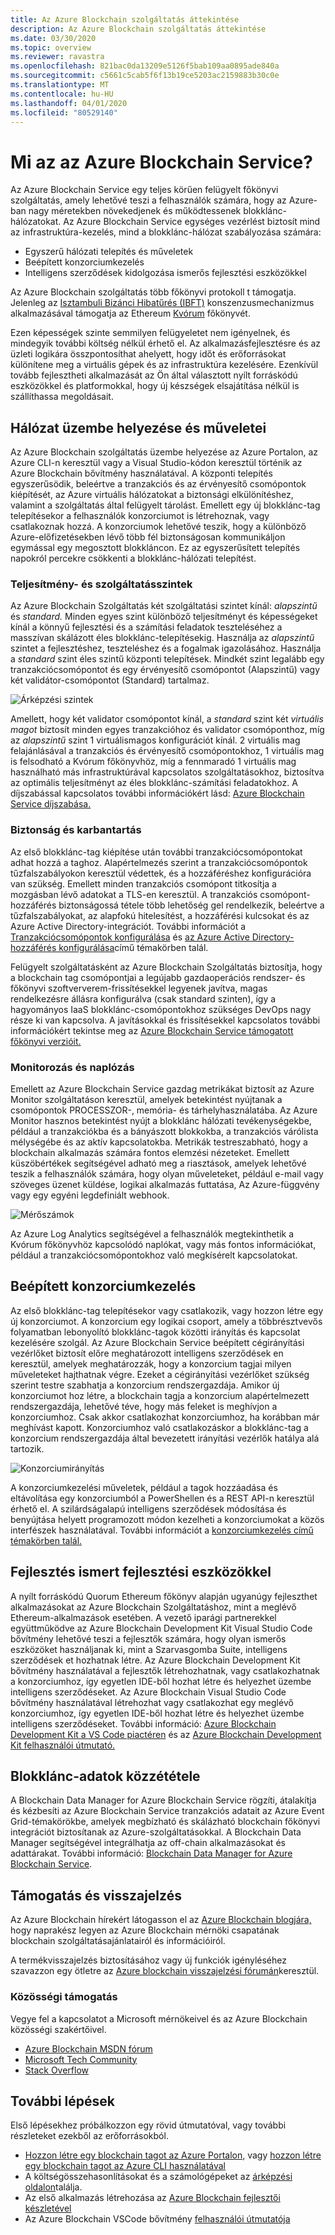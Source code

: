 ```yaml
---
title: Az Azure Blockchain szolgáltatás áttekintése
description: Az Azure Blockchain szolgáltatás áttekintése
ms.date: 03/30/2020
ms.topic: overview
ms.reviewer: ravastra
ms.openlocfilehash: 821bac0da13209e5126f5bab109aa0895ade840a
ms.sourcegitcommit: c5661c5cab5f6f13b19ce5203ac2159883b30c0e
ms.translationtype: MT
ms.contentlocale: hu-HU
ms.lasthandoff: 04/01/2020
ms.locfileid: "80529140"
---
```

# <a name="what-is-azure-blockchain-service"></a>Mi az az Azure Blockchain Service?

Az Azure Blockchain Service egy teljes körűen felügyelt főkönyvi szolgáltatás, amely lehetővé teszi a felhasználók számára, hogy az Azure-ban nagy méretekben növekedjenek és működtessenek blokklánc-hálózatokat. Az Azure Blockchain Service egységes vezérlést biztosít mind az infrastruktúra-kezelés, mind a blokklánc-hálózat szabályozása számára:

* Egyszerű hálózati telepítés és műveletek
* Beépített konzorciumkezelés
* Intelligens szerződések kidolgozása ismerős fejlesztési eszközökkel

Az Azure Blockchain szolgáltatás több főkönyvi protokoll t támogatja. Jelenleg az [Isztambuli Bizánci Hibatűrés (IBFT)](https://github.com/jpmorganchase/quorum/wiki/Quorum-Consensus) konszenzusmechanizmus alkalmazásával támogatja az Ethereum [Kvórum](https://www.goquorum.com/) főkönyvét.

Ezen képességek szinte semmilyen felügyeletet nem igényelnek, és mindegyik további költség nélkül érhető el. Az alkalmazásfejlesztésre és az üzleti logikára összpontosíthat ahelyett, hogy időt és erőforrásokat különítene meg a virtuális gépek és az infrastruktúra kezelésére. Ezenkívül tovább fejlesztheti alkalmazását az Ön által választott nyílt forráskódú eszközökkel és platformokkal, hogy új készségek elsajátítása nélkül is szállíthassa megoldásait.

## <a name="network-deployment-and-operations"></a>Hálózat üzembe helyezése és műveletei

Az Azure Blockchain szolgáltatás üzembe helyezése az Azure Portalon, az Azure CLI-n keresztül vagy a Visual Studio-kódon keresztül történik az Azure Blockchain bővítmény használatával. A központi telepítés egyszerűsödik, beleértve a tranzakciós és az érvényesítő csomópontok kiépítését, az Azure virtuális hálózatokat a biztonsági elkülönítéshez, valamint a szolgáltatás által felügyelt tárolást.  Emellett egy új blokklánc-tag telepítésekor a felhasználók konzorciumot is létrehoznak, vagy csatlakoznak hozzá.  A konzorciumok lehetővé teszik, hogy a különböző Azure-előfizetésekben lévő több fél biztonságosan kommunikáljon egymással egy megosztott blokkláncon.  Ez az egyszerűsített telepítés napokról percekre csökkenti a blokklánc-hálózati telepítést.

### <a name="performance-and-service-tiers"></a>Teljesítmény- és szolgáltatásszintek

Az Azure Blockchain Szolgáltatás két szolgáltatási szintet kínál: *alapszintű* és *standard.* Minden egyes szint különböző teljesítményt és képességeket kínál a könnyű fejlesztési és a számítási feladatok teszteléséhez a masszívan skálázott éles blokklánc-telepítésekig. Használja az *alapszintű* szintet a fejlesztéshez, teszteléshez és a fogalmak igazolásához. Használja a *standard* szint éles szintű központi telepítések. Mindkét szint legalább egy tranzakciócsomópontot és egy érvényesítő csomópontot (Alapszintű) vagy két validátor-csomópontot (Standard) tartalmaz. 

![Árképzési szintek](./media/overview/pricing-tiers.png)

Amellett, hogy két validator csomópontot kínál, a *standard* szint két *virtuális magot* biztosít minden egyes tranzakcióhoz és validator csomóponthoz, míg az *alapszintű* szint 1 virtuálismagos konfigurációt kínál.  2 virtuális mag felajánlásával a tranzakciós és érvényesítő csomópontokhoz, 1 virtuális mag is felsodható a Kvórum főkönyvhöz, míg a fennmaradó 1 virtuális mag használható más infrastruktúrával kapcsolatos szolgáltatásokhoz, biztosítva az optimális teljesítményt az éles blokklánc-számítási feladatokhoz. A díjszabással kapcsolatos további információkért lásd: [Azure Blockchain Service díjszabása.](https://azure.microsoft.com/pricing/details/blockchain-service)

### <a name="security-and-maintenance"></a>Biztonság és karbantartás

Az első blokklánc-tag kiépítése után további tranzakciócsomópontokat adhat hozzá a taghoz.  Alapértelmezés szerint a tranzakciócsomópontok tűzfalszabályokon keresztül védettek, és a hozzáféréshez konfigurációra van szükség.  Emellett minden tranzakciós csomópont titkosítja a mozgásban lévő adatokat a TLS-en keresztül.  A tranzakciós csomópont-hozzáférés biztonságossá tétele több lehetőség gel rendelkezik, beleértve a tűzfalszabályokat, az alapfokú hitelesítést, a hozzáférési kulcsokat és az Azure Active Directory-integrációt. További információt a [Tranzakciócsomópontok konfigurálása](configure-transaction-nodes.md) és [az Azure Active Directory-hozzáférés konfigurálása](configure-aad.md)című témakörben talál.

Felügyelt szolgáltatásként az Azure Blockchain Szolgáltatás biztosítja, hogy a blockchain tag csomópontjai a legújabb gazdaoperációs rendszer- és főkönyvi szoftververem-frissítésekkel legyenek javítva, magas rendelkezésre állásra konfigurálva (csak standard szinten), így a hagyományos IaaS blokklánc-csomópontokhoz szükséges DevOps nagy része ki van kapcsolva.  A javításokkal és frissítésekkel kapcsolatos további információkért tekintse meg az [Azure Blockchain Service támogatott főkönyvi verzióit.](ledger-versions.md)

### <a name="monitoring-and-logging"></a>Monitorozás és naplózás

Emellett az Azure Blockchain Service gazdag metrikákat biztosít az Azure Monitor szolgáltatáson keresztül, amelyek betekintést nyújtanak a csomópontok PROCESSZOR-, memória- és tárhelyhasználatába.  Az Azure Monitor hasznos betekintést nyújt a blokklánc hálózati tevékenységekbe, például a tranzakciókba és a bányászott blokkokba, a tranzakciós várólista mélységébe és az aktív kapcsolatokba.  Metrikák testreszabható, hogy a blockchain alkalmazás számára fontos elemzési nézeteket.  Emellett küszöbértékek segítségével adható meg a riasztások, amelyek lehetővé teszik a felhasználók számára, hogy olyan műveleteket, például e-mail vagy szöveges üzenet küldése, logikai alkalmazás futtatása, Az Azure-függvény vagy egy egyéni legdefiniált webhook.

![Mérőszámok](./media/overview/metrics.png)

Az Azure Log Analytics segítségével a felhasználók megtekinthetik a Kvórum főkönyvhöz kapcsolódó naplókat, vagy más fontos információkat, például a tranzakciócsomópontokhoz való megkísérelt kapcsolatokat.

## <a name="built-in-consortium-management"></a>Beépített konzorciumkezelés

Az első blokklánc-tag telepítésekor vagy csatlakozik, vagy hozzon létre egy új konzorciumot.  A konzorcium egy logikai csoport, amely a többrésztvevős folyamatban lebonyolító blokklánc-tagok közötti irányítás és kapcsolat kezelésére szolgál.  Az Azure Blockchain Service beépített cégirányítási vezérlőket biztosít előre meghatározott intelligens szerződések en keresztül, amelyek meghatározzák, hogy a konzorcium tagjai milyen műveleteket hajthatnak végre.  Ezeket a cégirányítási vezérlőket szükség szerint testre szabhatja a konzorcium rendszergazdája. Amikor új konzorciumot hoz létre, a blockchain tagja a konzorcium alapértelmezett rendszergazdája, lehetővé téve, hogy más feleket is meghívjon a konzorciumhoz.  Csak akkor csatlakozhat konzorciumhoz, ha korábban már meghívást kapott.  Konzorciumhoz való csatlakozáskor a blokklánc-tag a konzorcium rendszergazdája által bevezetett irányítási vezérlők hatálya alá tartozik.

![Konzorciumirányítás](./media/overview/consortium.png)

A konzorciumkezelési műveletek, például a tagok hozzáadása és eltávolítása egy konzorciumból a PowerShellen és a REST API-n keresztül érhető el. A szilárdságalapú intelligens szerződések módosítása és benyújtása helyett programozott módon kezelheti a konzorciumokat a közös interfészek használatával. További információt a [konzorciumkezelés című témakörben talál.](consortium.md)

## <a name="develop-using-familiar-development-tools"></a>Fejlesztés ismert fejlesztési eszközökkel

A nyílt forráskódú Quorum Ethereum főkönyv alapján ugyanúgy fejleszthet alkalmazásokat az Azure Blockchain Szolgáltatáshoz, mint a meglévő Ethereum-alkalmazások esetében. A vezető iparági partnerekkel együttműködve az Azure Blockchain Development Kit Visual Studio Code bővítmény lehetővé teszi a fejlesztők számára, hogy olyan ismerős eszközöket használjanak ki, mint a Szarvasgomba Suite, intelligens szerződések et hozhatnak létre. Az Azure Blockchain Development Kit bővítmény használatával a fejlesztők létrehozhatnak, vagy csatlakozhatnak a konzorciumhoz, így egyetlen IDE-ből hozhat létre és helyezhet üzembe intelligens szerződéseket. Az Azure Blockchain Visual Studio Code bővítmény használatával létrehozhat vagy csatlakozhat egy meglévő konzorciumhoz, így egyetlen IDE-ből hozhat létre és helyezhet üzembe intelligens szerződéseket. További információ: [Azure Blockchain Development Kit a VS Code piactéren](https://aka.ms/vscodebcextension) és az [Azure Blockchain Development Kit felhasználói útmutató.](https://aka.ms/vscodebcextensionwiki)

## <a name="publish-blockchain-data"></a>Blokklánc-adatok közzététele

A Blockchain Data Manager for Azure Blockchain Service rögzíti, átalakítja és kézbesíti az Azure Blockchain Service tranzakciós adatait az Azure Event Grid-témakörökbe, amelyek megbízható és skálázható blockchain főkönyvi integrációt biztosítanak az Azure-szolgáltatásokkal. A Blockchain Data Manager segítségével integrálhatja az off-chain alkalmazásokat és adattárakat. További információ: [Blockchain Data Manager for Azure Blockchain Service](data-manager.md).

## <a name="support-and-feedback"></a>Támogatás és visszajelzés

Az Azure Blockchain hírekért látogasson el az [Azure Blockchain blogjára,](https://azure.microsoft.com/blog/topics/blockchain/) hogy naprakész legyen az Azure Blockchain mérnöki csapatának blockchain szolgáltatásajánlatairól és információiról.

A termékvisszajelzés biztosításához vagy új funkciók igényléséhez szavazzon egy ötletre az [Azure blockchain visszajelzési fórumán](https://aka.ms/blockchainuservoice)keresztül.

### <a name="community-support"></a>Közösségi támogatás

Vegye fel a kapcsolatot a Microsoft mérnökeivel és az Azure Blockchain közösségi szakértőivel.

* [Azure Blockchain MSDN fórum](https://social.msdn.microsoft.com/Forums/home?forum=azureblockchain)
* [Microsoft Tech Community](https://techcommunity.microsoft.com/t5/Blockchain/bd-p/AzureBlockchain)
* [Stack Overflow](https://stackoverflow.com/questions/tagged/AzureBlockchainService)

## <a name="next-steps"></a>További lépések

Első lépésekhez próbálkozzon egy rövid útmutatóval, vagy további részleteket ezekből az erőforrásokból.
* [Hozzon létre egy blockchain tagot az Azure Portalon,](create-member.md) vagy [hozzon létre egy blockchain tagot az Azure CLI használatával](create-member-cli.md)
* A költségösszehasonlításokat és a számológépeket az [árképzési oldalon](https://azure.microsoft.com/pricing/details/blockchain-service)találja.
* Az első alkalmazás létrehozása az [Azure Blockchain fejlesztői készletével](https://github.com/Azure-Samples/blockchain-devkit)
* Az Azure Blockchain VSCode bővítmény [felhasználói útmutatója](https://github.com/Microsoft/vscode-azure-blockchain-ethereum/wiki)
